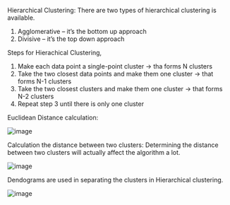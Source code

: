 Hierarchical Clustering:
There are two types of hierarchical clustering is available.
  1. Agglomerative – it’s the bottom up approach
  2. Divisive – it’s the top down approach

Steps for Hierachical Clustering,
  1. Make each data point a single-point cluster -> tha forms N clusters
  2. Take the two closest data points and make them one cluster -> that forms N-1 clusters
  3. Take the two closest clusters and make them one cluster -> that forms N-2 clusters
  4. Repeat step 3 until there is only one cluster

Euclidean Distance calculation:

![image](https://user-images.githubusercontent.com/85920192/142435388-6ea31db7-8ce4-4782-acae-a6b38fd7b19e.png)

Calculation the distance between two clusters:
Determining the distance between two clusters will actually affect the algorithm a lot.

![image](https://user-images.githubusercontent.com/85920192/142435490-ae873494-d37f-4569-b4a5-20b6681682c9.png)

Dendograms are used in separating the clusters in Hierarchical clustering.

![image](https://user-images.githubusercontent.com/85920192/142435537-dee36ed1-f520-4a47-95f5-20af8339ca9e.png)


